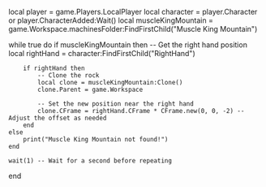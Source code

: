 local player = game.Players.LocalPlayer
local character = player.Character or player.CharacterAdded:Wait()
local muscleKingMountain = game.Workspace.machinesFolder:FindFirstChild("Muscle King Mountain")

while true do
    if muscleKingMountain then
        -- Get the right hand position
        local rightHand = character:FindFirstChild("RightHand")
        
        if rightHand then
            -- Clone the rock
            local clone = muscleKingMountain:Clone()
            clone.Parent = game.Workspace
            
            -- Set the new position near the right hand
            clone.CFrame = rightHand.CFrame * CFrame.new(0, 0, -2) -- Adjust the offset as needed
        end
    else
        print("Muscle King Mountain not found!")
    end
    
    wait(1) -- Wait for a second before repeating
end
